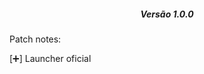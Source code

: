 <h5 color="white" align="center">Versão 1.0.0</h5>
<p align="left">Patch notes:</p>
<p align="left">[➕] Launcher oficial</p>

